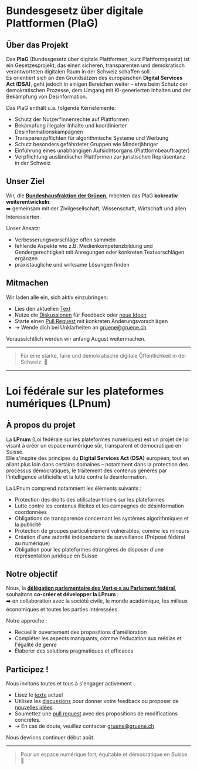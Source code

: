 # Bundesgesetz über digitale Plattformen (PlaG)

## Über das Projekt

Das **PlaG** (Bundesgesetz über digitale Plattformen, kurz Plattformgesetz) ist ein Gesetzesprojekt, das einen sicheren, transparenten und demokratisch verantworteten digitalen Raum in der Schweiz schaffen soll.  
Es orientiert sich an den Grundsätzen des europäischen **Digital Services Act (DSA)**, geht jedoch in einigen Bereichen weiter – etwa beim Schutz der demokratischen Prozesse, dem Umgang mit KI-generierten Inhalten und der Bekämpfung von Desinformation.

Das PlaG enthält u.a. folgende Kernelemente:
- Schutz der Nutzer*innenrechte auf Plattformen
- Bekämpfung illegaler Inhalte und koordinierter Desinformationskampagnen
- Transparenzpflichten für algorithmische Systeme und Werbung
- Schutz besonders gefährdeter Gruppen wie Minderjähriger
- Einführung eines unabhängigen Aufsichtsorgans (Plattformbeauftragter)
- Verpflichtung ausländischer Plattformen zur juristischen Repräsentanz in der Schweiz

## Unser Ziel

Wir, die **[Bundeshausfraktion der Grünen](https://gruene.ch/gruene-im-bundeshaus)**, möchten das PlaG **kokreativ weiterentwickeln**:  
➡️ gemeinsam mit der Zivilgesellschaft, Wissenschaft, Wirtschaft und allen Interessierten.  

Unser Ansatz:
- Verbesserungsvorschläge offen sammeln
- fehlende Aspekte wie z.B. Medienkompetenzbildung und Gendergerechtigkeit mit Anregungen oder konkreten Textvorschlägen ergänzen
- praxistaugliche und wirksame Lösungen finden

## Mitmachen

Wir laden alle ein, sich aktiv einzubringen:
- Lies den aktuellen [Text](/lpnum_de.md)
- Nutze die [Diskussionen](https://github.com/grueneschweiz/LPnum/discussions) für Feedback oder [neue Ideen](https://github.com/grueneschweiz/LPnum/discussions/new/choose)
- Starte einen [Pull Request](https://docs.github.com/de/pull-requests/collaborating-with-pull-requests/proposing-changes-to-your-work-with-pull-requests/about-pull-requests) mit konkreten Änderungsvorschlägen
- &rarr; Wende dich bei Unklarheiten an gruene@gruene.ch

Voraussichtlich werden wir anfang August weitermachen.

---

> Für eine starke, faire und demokratische digitale Öffentlichkeit in der Schweiz. 🌿

***
# Loi fédérale sur les plateformes numériques (LPnum)

## À propos du projet

La **LPnum** (Loi fédérale sur les plateformes numériques) est un projet de loi visant à créer un espace numérique sûr, transparent et démocratique en Suisse.  
Elle s'inspire des principes du **Digital Services Act (DSA)** européen, tout en allant plus loin dans certains domaines – notamment dans la protection des processus démocratiques, le traitement des contenus générés par l'intelligence artificielle et la lutte contre la désinformation.

La LPnum comprend notamment les éléments suivants :
- Protection des droits des utilisateur·trice·s sur les plateformes
- Lutte contre les contenus illicites et les campagnes de désinformation coordonnées
- Obligations de transparence concernant les systèmes algorithmiques et la publicité
- Protection de groupes particulièrement vulnérables, comme les mineurs
- Création d'une autorité indépendante de surveillance (Préposé fédéral au numérique)
- Obligation pour les plateformes étrangères de disposer d'une représentation juridique en Suisse

## Notre objectif

Nous, la **[délégation parlementaire des Vert·e·s au Parlement fédéral](https://verts.ch/les-verts-au-palais-federal)**, souhaitons **co-créer et développer la LPnum** :  
➡️ en collaboration avec la société civile, le monde académique, les milieux économiques et toutes les parties intéressées.

Notre approche :
- Recueillir ouvertement des propositions d'amélioration
- Compléter les aspects manquants, comme l'éducation aux médias et l'égalité de genre
- Élaborer des solutions pragmatiques et efficaces

## Participez !

Nous invitons toutes et tous à s'engager activement :
- Lisez le [texte](/lpnum_fr.md) actuel
- Utilisez les [discussions](https://github.com/grueneschweiz/LPnum/discussions) pour donner votre feedback ou proposer de [nouvelles idées](https://github.com/grueneschweiz/LPnum/discussions/new/choose).
- Soumettez une [pull request](https://docs.github.com/fr/pull-requests/collaborating-with-pull-requests/proposing-changes-to-your-work-with-pull-requests/about-pull-requests) avec des propositions de modifications concrètes.
- &rarr; En cas de doute, veuillez contacter gruene@gruene.ch

Nous devrions continuer début août.

---

> Pour un espace numérique fort, équitable et démocratique en Suisse. 🌿
